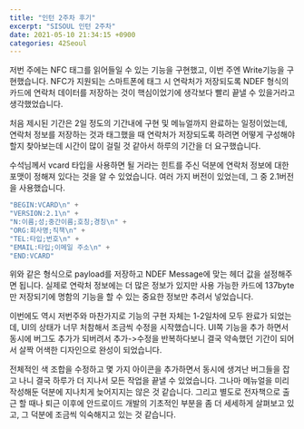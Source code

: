 ```yaml
---
title: "인턴 2주차 후기"
excerpt: "SISOUL 인턴 2주차"
date: 2021-05-10 21:34:15 +0900
categories: 42Seoul
---
```


저번 주에는 NFC 태그를 읽어들일 수 있는 기능을 구현했고, 이번 주엔 Write기능을 구현했습니다.
NFC가 지원되는 스마트폰에 태그 시 연락처가 저장되도록 NDEF 형식의 카드에 연락처 데이터를 저장하는 것이 핵심이었기에 생각보다 빨리 끝낼 수 있을거라고 생각했었습니다.

처음 제시된 기간은 2일 정도의 기간내에 구현 및 메뉴얼까지 완료하는 일정이었는데, 연락처 정보를 저장하는 것과 태그했을 때 연락처가 저장되도록 하려면 어떻게 구성해야 할지 찾아보는데 시간이 많이 걸릴 것 같아서 하루의 기간을 더 요구했습니다.

수석님께서 vcard 타입을 사용하면 될 거라는 힌트를 주신 덕분에 연락처 정보에 대한 포맷이 정해져 있다는 것을 알 수 있었습니다.
여러 가지 버전이 있었는데, 그 중 2.1버전을 사용했습니다.

```kotlin
"BEGIN:VCARD\n" +
"VERSION:2.1\n" +
"N:이름;성;중간이름;호칭;경칭\n" +
"ORG:회사명;직책\n" +
"TEL:타입;번호\n" +
"EMAIL:타입;이메일 주소\n" +
"END:VCARD"
```

위와 같은 형식으로 payload를 저장하고 NDEF Message에 맞는 헤더 값을 설정해주면 됩니다.
실제로 연락처 정보에는 더 많은 정보가 있지만 사용 가능한 카드에 137byte만 저장되기에 명함의 기능을 할 수 있는 중요한 정보만 추려서 넣었습니다.

이번에도 역시 저번주와 마찬가지로 기능의 구현 자체는 1-2일차에 모두 완료가 되었는데, UI의 상태가 너무 처참해서 조금씩 수정을 시작했습니다. UI쪽 기능을 추가 하면서 동시에 버그도 추가가 되버려서 추가->수정을 반복하다보니 결국 약속했던 기간이 되어서 살짝 어색한 디자인으로 완성이 되었습니다.

전체적인 색 조합을 수정하고 몇 가지 아이콘을 추가하면서 동시에 생겨난 버그들을 잡고 나니 결국 하루가 더 지나서 모든 작업을 끝낼 수 있었습니다.
그나마 메뉴얼을 미리 작성해둔 덕분에 지나치게 늦어지지는 않은 것 같습니다.
그리고 별도로 전자책으로 출근 할 때나 퇴근 이후에 안드로이드 개발의 기초적인 부분을 좀 더 세세하게 살펴보고 있고, 그 덕분에 조금씩 익숙해지고 있는 것 같습니다.
